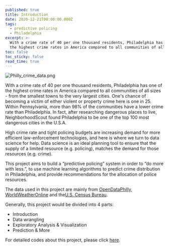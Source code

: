 ```yaml
---
published: true
title: Introduction
date: 2020-12-21T00:00:00.000Z
tags:
  - predictive policing
  - Philadelphia
excerpt: >-
  With a crime rate of 40 per one thousand residents, Philadelphia has one of
  the highest crime rates in America compared to all communities of all sizes...
toc: false
toc_sticky: false
read_time: true
---
```

![Philly_crime_data.png]({{site.baseurl}}/assets/images/Philly_crime_data.png)

With a crime rate of 40 per one thousand residents, Philadelphia has one of the highest crime rates in America compared to all communities of all sizes - from the smallest towns to the very largest cities. One's chance of becoming a victim of either violent or property crime here is one in 25. Within Pennsylvania, more than 98% of the communities have a lower crime rate than Philadelphia. In fact, after researching dangerous places to live, NeighborhoodScout found Philadelphia to be one of the top 100 most dangerous cities in the U.S.A.   
     
High crime rate and tight policing budgets are increasing demand for more efficient law-enforcement technologies, and here is where we turn to data science for help. Data science is an ideal planning tool to ensure that the supply of a limited resource (e.g. policing), matches the demand for those resources (e.g. crime).  
     
This project aims to build a “predictive policing” system in order to “do more with less.”, to use machine learning algorithms to predict crime distribution in Philadelphia, and provide recommendations for the allocation of police resources.
   
The data used in this project are mainly from [OpenDataPhilly](https://www.opendataphilly.org/), [WorldWeatherOnline](http://www.worldweatheronline.com/) and the[U.S. Census Bureau](https://data.census.gov/cedsci/).
   
Generally, this project would be divided into 4 parts:
- Introduction
- Data wrangling
- Exploratory Analysis & Visualization
- Prediction & More
   
For detailed codes about this project, please click [here](https://github.com/Seren-SX/MUSA550-final).
